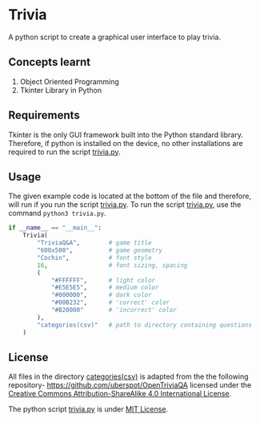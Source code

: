 # Trivia

A python script to create a graphical user interface to play trivia.


## Concepts learnt

1. Object Oriented Programming
2. Tkinter Library in Python


## Requirements

Tkinter is the only GUI framework built into the Python standard library. Therefore, if python is installed on the device, no other installations are required to run the script [trivia.py](https://github.com/Suhana66/trivia/blob/master/trivia.py).


## Usage

The given example code is located at the bottom of the file and therefore, will run if you run the script [trivia.py](https://github.com/Suhana66/trivia/blob/master/trivia.py). To run the script [trivia.py](https://github.com/Suhana66/trivia/blob/master/trivia.py), use the command `python3 trivia.py`.

```python
if __name__ == "__main__":
    Trivia(
        "TriviaQ&A",        # game title
        "600x500",          # game geometry
        "Cochin",           # font style
        16,                 # font sizing, spacing
        (
            "#FFFFFF",      # light color
            "#E5E5E5",      # medium color
            "#000000",      # dark color
            "#00B232",      # 'correct' color
            "#B20000"       # 'incorrect' color
        ),
        "categories(csv)"   # path to directory containing questions
    )
```


## License

All files in the directory [categories(csv)](https://github.com/Suhana66/trivia/tree/master/categories(csv)) is adapted from the the following repository- https://github.com/uberspot/OpenTriviaQA licensed under the [Creative Commons Attribution-ShareAlike 4.0 International License](http://creativecommons.org/licenses/by-sa/4.0/).

The python script [trivia.py](https://github.com/Suhana66/trivia/blob/master/trivia.py) is under [MIT License](https://choosealicense.com/licenses/mit/).
